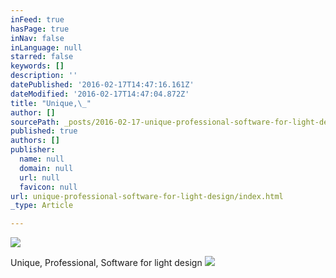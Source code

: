 ```yaml
---
inFeed: true
hasPage: true
inNav: false
inLanguage: null
starred: false
keywords: []
description: ''
datePublished: '2016-02-17T14:47:16.161Z'
dateModified: '2016-02-17T14:47:04.872Z'
title: "Unique,\_"
author: []
sourcePath: _posts/2016-02-17-unique-professional-software-for-light-design.md
published: true
authors: []
publisher:
  name: null
  domain: null
  url: null
  favicon: null
url: unique-professional-software-for-light-design/index.html
_type: Article

---
```

![](https://the-grid-user-content.s3-us-west-2.amazonaws.com/8bb81f41-64dd-4182-a4a2-ec723bc0fece.jpg)

Unique, Professional, Software for light design
![](https://the-grid-user-content.s3-us-west-2.amazonaws.com/fdd30aff-1e41-49b6-8cff-382c4c5d70d5.jpg)
